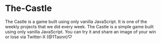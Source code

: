 # The-Castle
The Castle is a game built using only vanilla JavaScript.
It is one of the weekly projects that we did every week. The Castle is a simple game built using only vanilla JavaScript.
You can try it and share an image of your win or lose via Twitter-X (@1Tasnn)♡
